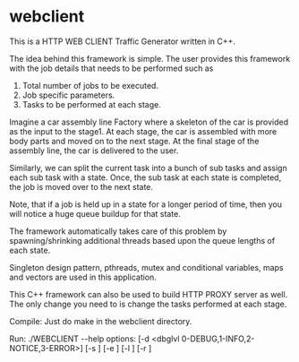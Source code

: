 # webclient

This is a HTTP WEB CLIENT Traffic Generator written in C++.

The idea behind this framework is simple.
The user provides this framework with the job details that needs to be performed such as
1. Total number of jobs to be executed.
2. Job specific parameters.
3. Tasks to be performed at each stage.

Imagine a car assembly line Factory where a skeleton of the car is provided as the input to the stage1.
At each stage, the car is assembled with more body parts and moved on to the next stage.
At the final stage of the assembly line, the car is delivered to the user.

Similarly, we can split the current task into a bunch of sub tasks and assign each sub task with a state.
Once, the sub task at each state is completed, the job is moved over to the next state.

Note, that if a job is held up in a state for a longer period of time, then you will notice a huge queue buildup for that state.

The framework automatically takes care of this problem by spawning/shrinking additional threads based upon the queue lengths of each state.

Singleton design pattern, pthreads, mutex and conditional variables, maps and vectors are used in this application.

This C++ framework can also be used to build HTTP PROXY server as well. The only change you need to is change the tasks performed at each stage.

Compile:
Just do make in the webclient directory.

Run:
./WEBCLIENT --help
options: [-d <dbglvl 0-DEBUG,1-INFO,2-NOTICE,3-ERROR>] [-s <starting port>] [-e <ending port>] [-l <local ipaddr>] [-r <remote ip or domain name>]

